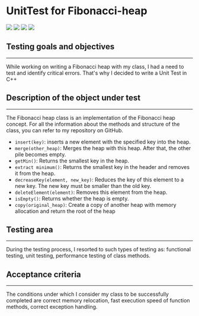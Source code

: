 # UnitTest for Fibonacci-heap
<div id="badges">
 <img src=https://img.shields.io/badge/Visual%20Studio-5C2D91.svg?style=for-the-badge&logo=visual-studio&logoColor=white></img>
 <img src=https://img.shields.io/badge/Visual%20Studio%20Code-0078d7.svg?style=for-the-badge&logo=visual-studio-code&logoColor=white></img>
 <img src=https://img.shields.io/badge/c++-black?style=for-the-badge&logo=c%2B%2B&logoColor=white></img>
 <img src=https://img.shields.io/badge/git-%23F05033.svg?style=for-the-badge&logo=git&logoColor=white></img>
</div>

## Testing goals and objectives 
---
While working on writing a Fibonacci heap with my class, I had a need to test and identify critical errors. That's why I decided to write a Unit Test in C++


## Description of the object under test
---
The Fibonacci heap class is an implementation of the Fibonacci heap concept. For all the information about the methods and structure of the class, you can refer to my repository on GitHub.
* `insert(key)`: inserts a new element with the specified key into the heap.
* `merge(other_heap)`: Merges the heap with this heap. After that, the other pile becomes empty.
* `getMin()`: Returns the smallest key in the heap.
* `extract minimum()`: Returns the smallest key in the header and removes it from the heap.
* `decreaseKey(element, new_key)`: Reduces the key of this element to a new key. The new key must be smaller than the old key.
* `deleteElement(element)`: Removes this element from the heap.
* `isEmpty()`: Returns whether the heap is empty.
* `copy(original_heap)`: Create a copy of another heap with memory allocation and return the root of the heap


## Testing area
---
During the testing process, I resorted to such types of testing as: functional testing, unit testing, performance testing of class methods.

## Acceptance criteria
---
The conditions under which I consider my class to be successfully completed are correct memory relocation, fast execution speed of function methods, correct exception handling.

